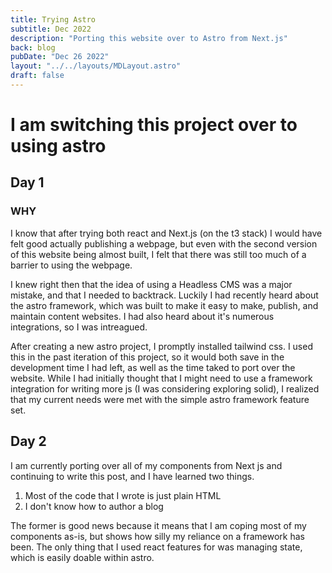 ```yaml
---
title: Trying Astro
subtitle: Dec 2022
description: "Porting this website over to Astro from Next.js"
back: blog
pubDate: "Dec 26 2022"
layout: "../../layouts/MDLayout.astro"
draft: false
---
```


# I am switching this project over to using astro

## Day 1

### WHY

I know that after trying both react and Next.js (on the t3 stack) I would have felt good actually publishing a webpage, but even with the second version of this website being almost built, I felt that there was still too much of a barrier to using the webpage.

I knew right then that the idea of using a Headless CMS was a major mistake, and that I needed to backtrack. Luckily I had recently heard about the astro framework, which was built to make it easy to make, publish, and maintain content websites. I had also heard about it's numerous integrations, so I was intreagued.

After creating a new astro project, I promptly installed tailwind css. I used this in the past iteration of this project, so it would both save in the development time I had left, as well as the time taked to port over the website. While I had initially thought that I might need to use a framework integration for writing more js (I was considering exploring solid), I realized that my current needs were met with the simple astro framework feature set.

<!-- The easiest aspect was porting over all of the content because next js is also routed based on the file system, but also because I was already writing my content in markdown, and all I had to do was import the markdown styles I had previously created -->

## Day 2

I am currently porting over all of my components from Next js and continuing to write this post, and I have learned two things.

1. Most of the code that I wrote is just plain HTML
2. I don't know how to author a blog

The former is good news because it means that I am coping most of my components as-is, but shows how silly my reliance on a framework has been. The only thing that I used react features for was managing state, which is easily doable within astro.